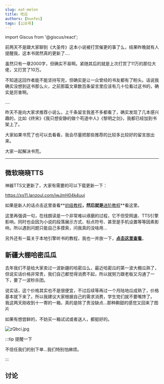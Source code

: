 ```yaml
---
slug: eat-melon
title: 吃瓜
authors: [kunfei]
tags: [公众号]
---
```

import Giscus from '@giscus/react';


前两天不是跟大家聊到《大圣传》这本小说被打赏催更的事了么，结果昨晚就有人提醒我，这本书居然真的更新了....

虽然只有一章2000字，但确实不易啊。紧随其后的就是上次打赏了11万的那位大佬，又打赏了10万。

不知道这回作者能不能坚持写完，但确实是让一众曾经的书友都有了盼头。话说我确实没想到这书那么火，之前那篇文章数百条留言里应该有几十位看过这书的，确实是厉害啊。

<!-- truncate -->

....

昨天不是向大家求推荐小说么，上千条留言我差不多都看了，确实发现了几本感兴趣的，比如《终宋》《我只想安静的做个苟道中人》《黎明之剑》，我都已经加到书架上了。

大家如果书荒了也可以去看看，我会尽量把那些推荐的比较多比较好的留言放出来。

大家一起解决书荒。


***

## 微软晓晓TTS

神器TTS又更新了，大家有需要的可以下载更新一下：

https://xs11.lanzoul.com/iwJmH04k4uuj

如果是新人的话点击这里查看**[初级教程](https://www.legado.top/docs/tutorial-basics/tts-Ag2s20150909)**，然后就是**[进阶教程](https://mp.weixin.qq.com/s/0yVhK6XUqFXH3ez84rnFzA)**看这里。

这里再强调一句，在线朗读是一个非常难以琢磨的过程，它不但受网速、TTS引擎影响，同时也会因为小说的段落展示方式、标点符号、甚至是手机设置等等因素影响，所以遇到问题只能自己多摸索，问我真的没啥用...

另外还有一篇关于本地引擎听书的教程，我也一并放一下，**[点击这里查看](https://mp.weixin.qq.com/s/A82ky5hWm9yMKTgqmPj2ew)**。

## 新疆大棚哈密瓜瓜

去年我们不是给大家卖过一波新疆的哈密瓜么，最近哈密瓜的第一波大棚瓜熟了，但说实话价格非常贵，我们自己都觉得消费不起，所以就努力跟老板又沟通了一下，要了一波秒杀团。

说实话，这个价格其实也不是很便宜，不过后续等再过一个月陆地瓜成熟了，价格基本就下来了。所以我建议大家根据自己的需求消费，学生党们就不要嘴馋了。
我这两天刚收到十一寄的一箱，真的是除了贵没缺点...那种齁甜的感觉又回来了图片

如果有想尝鲜的，不妨买一箱试试或者送人，都挺好的。

![zQbci.jpg](https://i.imgtg.com/2022/05/10/zQbci.jpg)

:::tip 提醒一下

不信任我们的别下单...我们特别怕麻烦。

:::

## 讨论

<Giscus
  id="comments"
  repo="gedoor/gedoor.github.io"
  repoId="MDEwOlJlcG9zaXRvcnkxNjExMjczMjM"
  category="General"
  categoryId="DIC_kwDOCZqbm84CQvbE"
  mapping="title"
  term="Comments"
  reactionsEnabled="1"
  emitMetadata="0"
  inputPosition="top"
  theme="preferred_color_scheme"
  lang="zh-CN"
/>